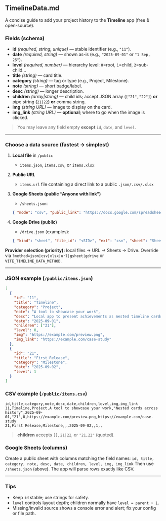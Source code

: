## TimelineData.md

A concise guide to add your project history to the **Timeline** app (free & open-source).

### Fields (schema)
- **id** *(required, string, unique)* — stable identifier (e.g., `"11"`).
- **date** *(required, string)* — shown as-is (e.g., `"2025-09-01"` or `"1 Sep, 25"`).
- **level** *(required, number)* — hierarchy level: `0`=root, `1`=child, `2`=sub-child…
- **title** *(string)* — card title.
- **category** *(string)* — tag or type (e.g., Project, Milestone).
- **note** *(string)* — short badge/label.
- **desc** *(string)* — longer description.
- **children** *(array|string)* — child ids; accept JSON array (`["21","22"]`) **or** pipe string (`21|22`) **or** comma string.
- **img** *(string URL)* — image to display on the card.
- **img_link** *(string URL)* — **optional**; where to go when the image is clicked.
> You may leave any field empty **except** `id`, `date`, and `level`.

---

### Choose a data source (fastest → simplest)
1. **Local file** in `/public`  
   - `items.json`, `items.csv`, or `items.xlsx`
2. **Public URL**  
   - `items.url` file containing a direct link to a public `.json/.csv/.xlsx`
3. **Google Sheets (public “Anyone with link”)**  
   - `/sheets.json`:
   ```json
   { "mode": "csv", "public_link": "https://docs.google.com/spreadsheets/d/<SID>/edit?usp=sharing", "sheet": "Sheet1" }

4. **Google Drive (public)**

   * `/drive.json` (examples):

   ```json
   { "kind": "sheet", "file_id": "<SID>", "ext": "csv", "sheet": "Sheet1" }
   ```

**Provider selection (priority):** local files → URL → Sheets → Drive.
Override via `?method=json|csv|xlsx|url|gsheet|gdrive` or `VITE_TIMELINE_DATA_METHOD`.

---

### JSON example (`/public/items.json`)

```json
[
  {
    "id": "11",
    "title": "Timeline",
    "category": "Project",
    "note": "A tool to showcase your work",
    "desc": "Local app to present achievements as nested timeline cards.",
    "date": "2025-09-01",
    "children": ["21"],
    "level": 0,
    "img": "https://example.com/preview.png",
    "img_link": "https://example.com/case-study"
  },
  {
    "id": "21",
    "title": "First Release",
    "category": "Milestone",
    "date": "2025-09-02",
    "level": 1
  }
]
```

### CSV example (`/public/items.csv`)

```csv
id,title,category,note,desc,date,children,level,img,img_link
11,Timeline,Project,A tool to showcase your work,"Nested cards across history",2025-09-01,"21",0,https://example.com/preview.png,https://example.com/case-study
21,First Release,Milestone,,,2025-09-02,,1,,
```

> **children** accepts `[]`, `21|22`, or `"21,22"` (quoted).

### Google Sheets (columns)

Create a public sheet with columns matching the field names:
`id, title, category, note, desc, date, children, level, img, img_link`
Then use `/sheets.json` (above). The app will parse rows exactly like CSV.

---

### Tips

* Keep `id` stable; use strings for safety.
* `level` controls layout depth; children normally have `level = parent + 1`.
* Missing/invalid source shows a console error and alert; fix your config or file path.
